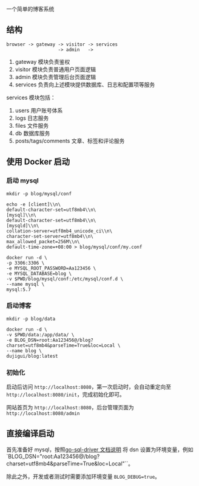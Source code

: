 一个简单的博客系统

## 结构

```text
browser -> gateway -> visitor -> services
                   -> admin   ->
```

1. gateway 模块负责鉴权
2. visitor 模块负责普通用户页面逻辑
3. admin 模块负责管理后台页面逻辑
4. services 负责向上述模块提供数据库、日志和配置项等服务

services 模块包括：

1. users 用户账号体系
2. logs 日志服务
3. files 文件服务
4. db 数据库服务
5. posts/tags/comments 文章、标签和评论服务

## 使用 Docker 启动

### 启动 mysql

```shell
mkdir -p blog/mysql/conf

echo -e [client]\\n\
default-character-set=utf8mb4\\n\
[mysql]\\n\
default-character-set=utf8mb4\\n\
[mysqld]\\n\
collation-server=utf8mb4_unicode_ci\\n\
character-set-server=utf8mb4\\n\
max_allowed_packet=256M\\n\
default-time-zone=+08:00 > blog/mysql/conf/my.conf

docker run -d \
-p 3306:3306 \
-e MYSQL_ROOT_PASSWORD=Aa123456 \
-e MYSQL_DATABASE=blog \
-v $PWD/blog/mysql/conf:/etc/mysql/conf.d \
--name mysql \
mysql:5.7
```

### 启动博客

```shell
mkdir -p blog/data

docker run -d \
-v $PWD/data:/app/data/ \
-e BLOG_DSN=root:Aa123456@/blog?charset=utf8mb4&parseTime=True&loc=Local \
--name blog \
dujigui/blog:latest
```
### 初始化

启动后访问 `http://localhost:8080`，第一次启动时，会自动重定向至 `http://localhost:8080/init`，完成初始化即可。

网站首页为 `http://localhost:8080`，后台管理页面为 `http://localhost:8080/admin`

## 直接编译启动

首先准备好 mysql，按照[go-sql-driver 文档说明](https://github.com/go-sql-driver/mysql#dsn-data-source-name) 将 dsn 设置为环境变量，例如 `BLOG_DSN="root:Aa123456@/blog?charset=utf8mb4&parseTime=True&loc=Local"``。

除此之外，开发或者测试时需要添加环境变量 `BLOG_DEBUG=true`。